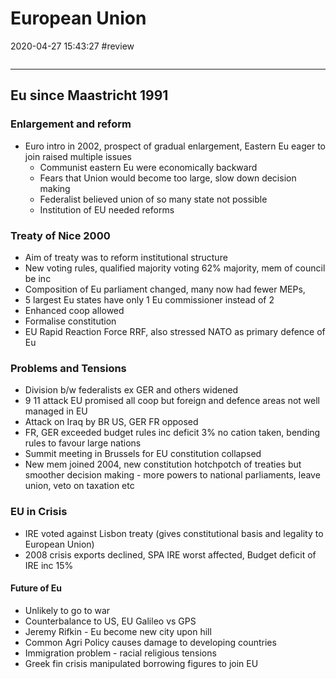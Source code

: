 # European Union
2020-04-27 15:43:27
#review 

```toc
```
---

##   Eu since Maastricht 1991

###   Enlargement and reform
-   Euro intro in 2002, prospect of gradual enlargement, Eastern Eu eager to join raised multiple issues
	-   Communist eastern Eu were economically backward
	-   Fears that Union would become too large, slow down decision making
	-   Federalist believed union of so many state not possible
	-   Institution of EU needed reforms

###   Treaty of Nice 2000
- Aim of treaty was to reform institutional structure
-   New voting rules, qualified majority voting 62% majority, mem of council be inc
-   Composition of Eu parliament changed, many now had fewer MEPs,
-   5 largest Eu states have only 1 Eu commissioner instead of 2
-   Enhanced coop allowed
-   Formalise constitution
-   EU Rapid Reaction Force RRF, also stressed NATO as primary defence of Eu

###   Problems and Tensions
-   Division b/w federalists ex GER and others widened
-   9 11 attack EU promised all coop but foreign and defence areas not well managed in EU
-   Attack on Iraq by BR US, GER FR opposed
-   FR, GER exceeded budget rules inc deficit  3% no cation taken, bending rules to favour large nations
-   Summit meeting in Brussels for EU constitution collapsed
-   New mem joined 2004, new constitution hotchpotch of treaties but smoother decision making - more powers to national parliaments, leave union, veto on taxation etc

###   EU in Crisis
-   IRE voted against Lisbon treaty (gives constitutional basis and legality to European Union)
-   2008 crisis exports declined, SPA IRE worst affected, Budget deficit of IRE inc 15%

####   Future of Eu
-   Unlikely to go to war
-   Counterbalance to US, EU Galileo vs GPS
-   Jeremy Rifkin - Eu become new city upon hill
-   Common Agri Policy causes damage to developing countries
-   Immigration problem - racial religious tensions
-   Greek fin crisis manipulated borrowing figures to join EU





